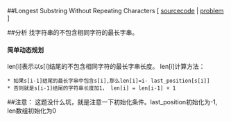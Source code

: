 
##Longest Substring Without Repeating Characters  [ [sourcecode](../src/LongestSubstringWithoutRepeatingCharacters.cpp) | [problem](https://oj.leetcode.com/problems/longest-substring-without-repeating-characters/) ]

##分析
找字符串的不包含相同字符的最长字串。

#### 简单动态规划
len[i]表示以s[i]结尾的不包含相同字符的最长字串长度。	
len[i]计算方法：
	
	* 如果s[i-1]结尾的最长字串中包含s[i],那么len[i]=i- last_position[s[i]]		
	* 否则就是s[i-1]结尾的字符串长度加1， len[i] = len[i-1] + 1
 
##注意：
这题没什么坑，就是注意一下初始化条件。last_position初始化为-1, len数组初始化为0
		


